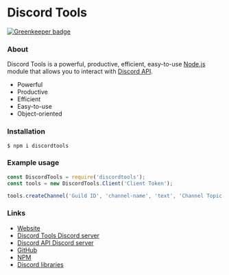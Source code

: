 # Discord Tools

[![Greenkeeper badge](https://badges.greenkeeper.io/devcode1981/discordtools.svg)](https://greenkeeper.io/)

### About

Discord Tools is a powerful, productive, efficient, easy-to-use [Node.js](https://nodejs.org/) module that allows you to interact with [Discord API](https://discordapp.com/developers/docs/).

* Powerful
* Productive
* Efficient
* Easy-to-use
* Object-oriented

### Installation

```text
$ npm i discordtools
```

### Example usage

```javascript
const DiscordTools = require('discordtools');
const tools = new DiscordTools.Client('Client Token');

tools.createChannel('Guild ID', 'channel-name', 'text', 'Channel Topic', false);
```

### Links

* [Website](https://bolt.gitbook.io/discordtools/)
* [Discord Tools Discord server](https://discord.gg/7S9y4EE/)
* [Discord API Discord server](https://discord.gg/discord-api)
* [GitHub](https://github.com/boltxyz/discordtools/)
* [NPM](https://npmjs.com/package/discordtools/)
* [Discord libraries](https://discordapi.com/unofficial/libs.html)

